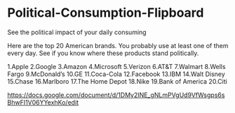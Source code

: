 # Political-Consumption-Flipboard

See the political impact of your daily consuming

Here are the top 20 American brands. You probably use at least one of them every day. See if you know where these products stand politically.

1.Apple 2.Google 3.Amazon 4.Microsoft 5.Verizon 6.AT&T 7.Walmart 8.Wells Fargo 9.McDonald’s 10.GE 11.Coca-Cola 12.Facebook 13.IBM 14.Walt Disney 15.Chase 16.Marlboro 17.The Home Depot 18.Nike 19.Bank of America 20.Citi

https://docs.google.com/document/d/1DMy2INE_gNLmPVgUd9VfWsgps6sBhwFI1V06YYexhKo/edit
